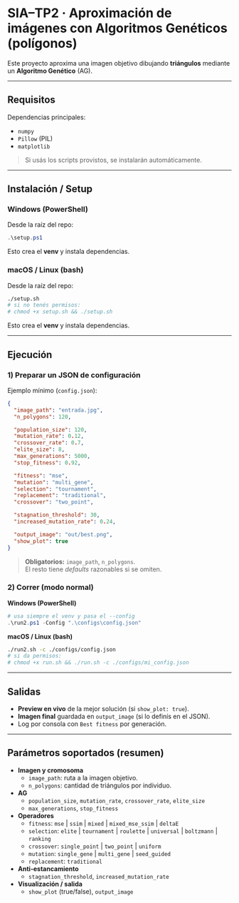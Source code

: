 # SIA–TP2 · Aproximación de imágenes con Algoritmos Genéticos (polígonos)

Este proyecto aproxima una imagen objetivo dibujando **triángulos** mediante un **Algoritmo Genético** (AG).  

---

## Requisitos

Dependencias principales:
- `numpy`
- `Pillow` (PIL)
- `matplotlib`

> Si usás los scripts provistos, se instalarán automáticamente.

---


## Instalación / Setup

### Windows (PowerShell)
Desde la raíz del repo:
```powershell
.\setup.ps1
```
Esto crea el **venv** y instala dependencias.

### macOS / Linux (bash)
Desde la raíz del repo:
```bash
./setup.sh
# si no tenés permisos:
# chmod +x setup.sh && ./setup.sh
```
Esto crea el **venv** y instala dependencias.

---

## Ejecución

### 1) Preparar un JSON de configuración
Ejemplo mínimo (`config.json`):
```json
{
  "image_path": "entrada.jpg",
  "n_polygons": 120,

  "population_size": 120,
  "mutation_rate": 0.12,
  "crossover_rate": 0.7,
  "elite_size": 8,
  "max_generations": 5000,
  "stop_fitness": 0.92,

  "fitness": "mse",                 
  "mutation": "multi_gene",         
  "selection": "tournament",        
  "replacement": "traditional",     
  "crossover": "two_point",         

  "stagnation_threshold": 30,
  "increased_mutation_rate": 0.24,

  "output_image": "out/best.png",
  "show_plot": true
}
```

> **Obligatorios:** `image_path`, `n_polygons`.  
> El resto tiene *defaults* razonables si se omiten.

### 2) Correr (modo normal)

**Windows (PowerShell)**
```powershell
# usa siempre el venv y pasa el --config
.\run2.ps1 -Config ".\configs\config.json"
```

**macOS / Linux (bash)**
```bash
./run2.sh -c ./configs/config.json
# si da permisos:
# chmod +x run.sh && ./run.sh -c ./configs/mi_config.json
```

---

## Salidas

- **Preview en vivo** de la mejor solución (si `show_plot: true`).
- **Imagen final** guardada en `output_image` (si lo definís en el JSON).
- Log por consola con `Best fitness` por generación.

---

## Parámetros soportados (resumen)

- **Imagen y cromosoma**
  - `image_path`: ruta a la imagen objetivo.
  - `n_polygons`: cantidad de triángulos por individuo.
- **AG**
  - `population_size`, `mutation_rate`, `crossover_rate`, `elite_size`
  - `max_generations`, `stop_fitness`
- **Operadores**
  - `fitness`: `mse` | `ssim` | `mixed` | `mixed_mse_ssim` | `deltaE`
  - `selection`: `elite` | `tournament` | `roulette` | `universal` | `boltzmann` | `ranking`
  - `crossover`: `single_point` | `two_point` | `uniform`
  - `mutation`: `single_gene` | `multi_gene` | `seed_guided`
  - `replacement`: `traditional` 
- **Anti‑estancamiento**
  - `stagnation_threshold`, `increased_mutation_rate`
- **Visualización / salida**
  - `show_plot` (true/false), `output_image`

